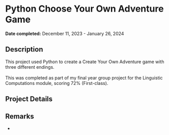 <h1>Python Choose Your Own Adventure Game</h1>

<b>Date completed:</b> December 11, 2023 - January 26, 2024

<h2>Description</h2>
This project used Python to create a Create Your Own Adventure game with three different endings. 
<br>
<br>
This was completed as part of my final year group project for the Linguistic Computations module, scoring 72% (First-class). 

<h2>Project Details</h2>


<h2>Remarks</h2>

- 
